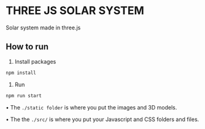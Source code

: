 # THREE JS SOLAR SYSTEM

Solar system made in three.js

## How to run
1. Install packages
``````bash
npm install
``````
1. Run
``````bash
npm run start
``````

• The `./static folder` is where you put the images and 3D models.

• The the `./src/` is where you put your Javascript and CSS folders and files.

